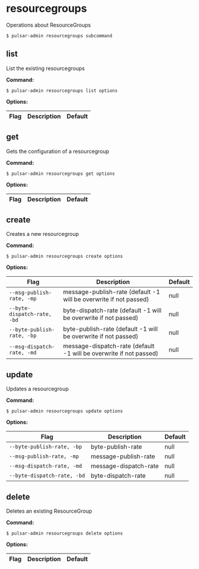 # resourcegroups

Operations about ResourceGroups


```shell
$ pulsar-admin resourcegroups subcommand
```



## list

List the existing resourcegroups

**Command:**

```shell
$ pulsar-admin resourcegroups list options
```

**Options:**

|Flag|Description|Default|
|---|---|---|


## get

Gets the configuration of a resourcegroup

**Command:**

```shell
$ pulsar-admin resourcegroups get options
```

**Options:**

|Flag|Description|Default|
|---|---|---|


## create

Creates a new resourcegroup

**Command:**

```shell
$ pulsar-admin resourcegroups create options
```

**Options:**

|Flag|Description|Default|
|---|---|---|
| `--msg-publish-rate, -mp` | message-publish-rate (default -1 will be overwrite if not passed)|null||
| `--byte-dispatch-rate, -bd` | byte-dispatch-rate (default -1 will be overwrite if not passed)|null||
| `--byte-publish-rate, -bp` | byte-publish-rate (default -1 will be overwrite if not passed)|null||
| `--msg-dispatch-rate, -md` | message-dispatch-rate (default -1 will be overwrite if not passed)|null||


## update

Updates a resourcegroup

**Command:**

```shell
$ pulsar-admin resourcegroups update options
```

**Options:**

|Flag|Description|Default|
|---|---|---|
| `--byte-publish-rate, -bp` | byte-publish-rate |null||
| `--msg-publish-rate, -mp` | message-publish-rate |null||
| `--msg-dispatch-rate, -md` | message-dispatch-rate |null||
| `--byte-dispatch-rate, -bd` | byte-dispatch-rate |null||


## delete

Deletes an existing ResourceGroup

**Command:**

```shell
$ pulsar-admin resourcegroups delete options
```

**Options:**

|Flag|Description|Default|
|---|---|---|

